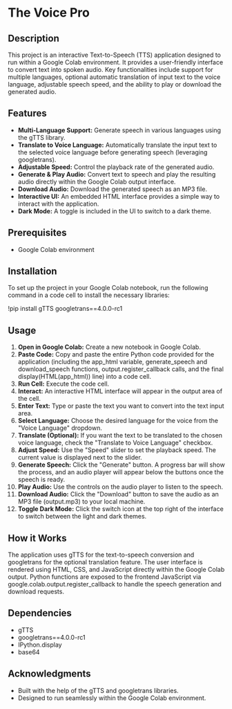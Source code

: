 # **The Voice Pro**

## **Description**

This project is an interactive Text-to-Speech (TTS) application designed to run within a Google Colab environment. It provides a user-friendly interface to convert text into spoken audio. Key functionalities include support for multiple languages, optional automatic translation of input text to the voice language, adjustable speech speed, and the ability to play or download the generated audio.

## **Features**

* **Multi-Language Support:** Generate speech in various languages using the gTTS library.  
* **Translate to Voice Language:** Automatically translate the input text to the selected voice language before generating speech (leveraging googletrans).  
* **Adjustable Speed:** Control the playback rate of the generated audio.  
* **Generate & Play Audio:** Convert text to speech and play the resulting audio directly within the Google Colab output interface.  
* **Download Audio:** Download the generated speech as an MP3 file.  
* **Interactive UI:** An embedded HTML interface provides a simple way to interact with the application.  
* **Dark Mode:** A toggle is included in the UI to switch to a dark theme.

## **Prerequisites**

* Google Colab environment

## **Installation**

To set up the project in your Google Colab notebook, run the following command in a code cell to install the necessary libraries:

\!pip install gTTS googletrans==4.0.0-rc1

## **Usage**

1. **Open in Google Colab:** Create a new notebook in Google Colab.  
2. **Paste Code:** Copy and paste the entire Python code provided for the application (including the app\_html variable, generate\_speech and download\_speech functions, output.register\_callback calls, and the final display(HTML(app\_html)) line) into a code cell.  
3. **Run Cell:** Execute the code cell.  
4. **Interact:** An interactive HTML interface will appear in the output area of the cell.  
5. **Enter Text:** Type or paste the text you want to convert into the text input area.  
6. **Select Language:** Choose the desired language for the voice from the "Voice Language" dropdown.  
7. **Translate (Optional):** If you want the text to be translated to the chosen voice language, check the "Translate to Voice Language" checkbox.  
8. **Adjust Speed:** Use the "Speed" slider to set the playback speed. The current value is displayed next to the slider.  
9. **Generate Speech:** Click the "Generate" button. A progress bar will show the process, and an audio player will appear below the buttons once the speech is ready.  
10. **Play Audio:** Use the controls on the audio player to listen to the speech.  
11. **Download Audio:** Click the "Download" button to save the audio as an MP3 file (output.mp3) to your local machine.  
12. **Toggle Dark Mode:** Click the switch icon at the top right of the interface to switch between the light and dark themes.

## **How it Works**

The application uses gTTS for the text-to-speech conversion and googletrans for the optional translation feature. The user interface is rendered using HTML, CSS, and JavaScript directly within the Google Colab output. Python functions are exposed to the frontend JavaScript via google.colab.output.register\_callback to handle the speech generation and download requests.

## **Dependencies**

* gTTS  
* googletrans==4.0.0-rc1  
* IPython.display  
* base64

## **Acknowledgments**

* Built with the help of the gTTS and googletrans libraries.  
* Designed to run seamlessly within the Google Colab environment.

